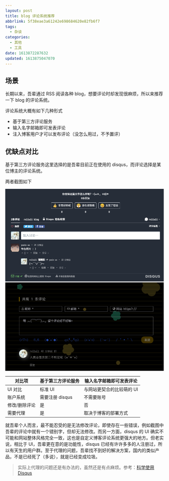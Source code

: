 ```yaml
---
layout: post
title: blog 评论系统推荐
abbrlink: 5f38eae3a61242e698684620e82fb6f7
tags:
  - 杂谈
categories:
  - 其他
  - 工具
date: 1613872287632
updated: 1613875047070
---
```


## 场景

长期以来，吾辈通过 RSS 阅读各种 blog，想要评论时却发现很麻烦，所以来推荐一下 blog 的评论系统。

评论系统大概有如下几种形式

*   基于第三方评论服务
*   输入名字邮箱即可发表评论
*   注入博客用户才可以发布评论（没怎么用过，不予置评）

## 优缺点对比

基于第三方评论服务这里选择的是吾辈目前正在使用的 disqus，而评论选择是某位博主的评论系统。

两者截图如下

![基于第三方评论服务](/resources/1d7c7c27c4b34f59964dcb5bf964919e.png)
![输入名字邮箱即可发表评论](/resources/a0af65b841d3440b95043d3254928518.png)

| 对比项     | 基于第三方评论服务   | 输入名字邮箱即可发表评论   |
| ------- | ----------- | -------------- |
| UI 对比   | 标准 UI       | 与网站更契合的比较萌的 UI |
| 账户系统    | 需要注册 disqus | 不需要账号          |
| 修改/删除评论 | 是           | 否              |
| 需要代理    | 是           | 取决于博客的部署方式     |

就吾辈个人而言，最不能忍受的是无法修改评论，即使存在一些错误，例如截图中吾辈的评论中就有一个错别字，但却无法修改。而另一方面，disqus 的 UI 确实不可能和网站整体风格完全一致，这也是自定义博客评论系统更强大的地方。但老实说，相比于 UI，吾辈更在意的是功能性，disqus 已经有许许多多的人注册过，所以有天生的用户群。至于代理的问题，吾辈找不到好的解决方案，国内的类似产品，不是已经死了（多说），就是已经变成垃圾。

> 实际上代理的问题还是有办法的，虽然还是有点麻烦。参考：[科学使用 Disqus](https://blog.fooleap.org/use-disqus-correctly.html)
